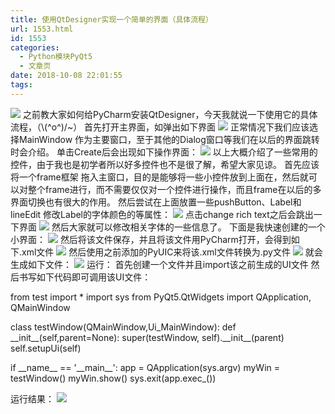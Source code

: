 ```yaml
---
title: 使用QtDesigner实现一个简单的界面（具体流程）
url: 1553.html
id: 1553
categories:
  - Python模块PyQt5
  - 文章页
date: 2018-10-08 22:01:55
tags:
---
```


![](http://47.100.4.8/wp-content/uploads/2018/10/QQ图片20181008213410.png) 之前教大家如何给PyCharm安装QtDesigner，今天我就说一下使用它的具体流程，（\\(^o^)/~） 首先打开主界面，如弹出如下界面 ![](http://47.100.4.8/wp-content/uploads/2018/10/QQ图片20181008214102.png) 正常情况下我们应该选择MainWindow 作为主要窗口，至于其他的Dialog窗口等我们在以后的界面跳转时会介绍。 单击Create后会出现如下操作界面： ![](http://47.100.4.8/wp-content/uploads/2018/10/QQ图片20181008214510.png) 以上大概介绍了一些常用的控件，由于我也是初学者所以好多控件也不是很了解，希望大家见谅。 首先应该将一个frame框架 拖入主窗口，目的是能够将一些小控件放到上面在，然后就可以对整个frame进行，而不需要仅仅对一个控件进行操作，而且frame在以后的多界面切换也有很大的作用。 然后尝试在上面放置一些pushButton、Label和lineEdit 修改Label的字体颜色的等属性： ![](http://47.100.4.8/wp-content/uploads/2018/10/QQ图片20181008215028.png) 点击change rich text之后会跳出一下界面 ![](http://47.100.4.8/wp-content/uploads/2018/10/QQ图片20181008215143.png) 然后大家就可以修改相关字体的一些信息了。 下面是我快速创建的一个小界面： ![](http://47.100.4.8/wp-content/uploads/2018/10/QQ图片20181008215301.png) 然后将该文件保存，并且将该文件用PyCharm打开，会得到如下.xml文件 ![](http://47.100.4.8/wp-content/uploads/2018/10/QQ图片20181008215444.png) 然后使用之前添加的PyUIC来将该.xml文件转换为.py文件 ![](http://47.100.4.8/wp-content/uploads/2018/10/QQ图片20181008215545.png) 就会生成如下文件： ![](http://47.100.4.8/wp-content/uploads/2018/10/QQ图片20181008215639.png) 运行： 首先创建一个文件并且import该之前生成的UI文件 然后书写如下代码即可调用该UI文件：

from test import *
import sys
from PyQt5.QtWidgets import QApplication, QMainWindow

class testWindow(QMainWindow,Ui_MainWindow):
    def \_\_init\_\_(self,parent=None):
        super(testWindow, self).\_\_init\_\_(parent)
        self.setupUi(self)

if \_\_name\_\_ == '\_\_main\_\_':
    app = QApplication(sys.argv)
    myWin = testWindow()
    myWin.show()
    sys.exit(app.exec_())

运行结果： ![](http://47.100.4.8/wp-content/uploads/2018/10/QQ图片20181008215944.png)